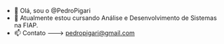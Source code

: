 - 👋 Olá, sou o @PedroPigari
- 🌱 Atualmente estou cursando Análise e Desenvolvimento de Sistemas na FIAP.
- 📫 Contato ---> pedropigari@gmail.com
